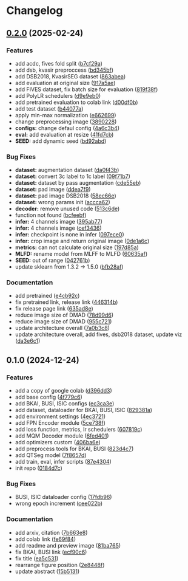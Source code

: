 # Changelog

## [0.2.0](https://github.com/tpnam0901/QTSeg/compare/v0.1.0...v0.2.0) (2025-02-24)


### Features

* add acdc, fives fold split ([b7cf29a](https://github.com/tpnam0901/QTSeg/commit/b7cf29a554a38ef12811fbfd7908ffda48d54bae))
* add dsb, kvasir preproccess ([bd345bf](https://github.com/tpnam0901/QTSeg/commit/bd345bfbf83723e8f2dc55ac6a1079871e6df355))
* add DSB2018, KvasirSEG dataset ([863abea](https://github.com/tpnam0901/QTSeg/commit/863abea32e91dee784455da4affa768b5db485d2))
* add evaluation at original size ([917a5ae](https://github.com/tpnam0901/QTSeg/commit/917a5ae965a0cddb5a6c7230cabbf09965633e56))
* add FIVES dataset, fix batch size for evaluation ([819f38f](https://github.com/tpnam0901/QTSeg/commit/819f38f3524b5c8a4996e455f67667e541fbf781))
* add PolyLR schedulers ([d9e9eb0](https://github.com/tpnam0901/QTSeg/commit/d9e9eb097ebd9e689b4f77889ea06c41a533c0eb))
* add pretrained evaluation to colab link ([d00df0b](https://github.com/tpnam0901/QTSeg/commit/d00df0b9d942aa234f675c7278b74c4ee78eee3e))
* add test dataset ([b44077a](https://github.com/tpnam0901/QTSeg/commit/b44077a058c9eb4b0d85ebeec91ad201537919d2))
* apply min-max normalization ([e662699](https://github.com/tpnam0901/QTSeg/commit/e66269969e6f23281ff79b0b9425e3af98baf23e))
* change preprocessing image ([3890228](https://github.com/tpnam0901/QTSeg/commit/38902288c894e817bfec5bf60b41e84408bd1332))
* **configs:** change defaul config ([4a6c3b4](https://github.com/tpnam0901/QTSeg/commit/4a6c3b4f687051efee136785eed81d469d3cbbad))
* **eval:** add evaluation at resize ([41fd7cb](https://github.com/tpnam0901/QTSeg/commit/41fd7cb3d534d9036fa67889e8404c9b31483ef1))
* **SEED:** add dynamic seed ([bd92abd](https://github.com/tpnam0901/QTSeg/commit/bd92abd33dcbcbf94059a2b901c13796392f7d0c))


### Bug Fixes

* **dataset:** augmentation dataset ([da0f43b](https://github.com/tpnam0901/QTSeg/commit/da0f43b75859adeee31c3ed9dd0ba241368e690c))
* **dataset:** convert 3c label to 1c label ([09f71b7](https://github.com/tpnam0901/QTSeg/commit/09f71b7d4afd2232380a84aa5c205636bdd129cd))
* **dataset:** dataset by pass augmentation ([cde55eb](https://github.com/tpnam0901/QTSeg/commit/cde55eb04c5b745158eb514b15bbe4dd01fd08c8))
* **dataset:** pad image ([ddea7f9](https://github.com/tpnam0901/QTSeg/commit/ddea7f945d984431256f1efebe28c57b1b6f81e2))
* **dataset:** pad image DSB2018 ([58ec66e](https://github.com/tpnam0901/QTSeg/commit/58ec66e9bf3e2db75b82ee30dc8e7465241279c9))
* **dataset:** wrong params init ([accca62](https://github.com/tpnam0901/QTSeg/commit/accca62c224f8908d68afb830cf0711fae4529c0))
* **decoder:** remove unused code ([513c6de](https://github.com/tpnam0901/QTSeg/commit/513c6de282f2acc65a3fbb90012188ed68aee6b4))
* function not found ([bcfeebf](https://github.com/tpnam0901/QTSeg/commit/bcfeebfc397a73e9e9658e2b469b38e840b830cc))
* **infer:** 4 channels image ([395ab77](https://github.com/tpnam0901/QTSeg/commit/395ab7722f9e6c5d9fc4466617e2cd57c28b4587))
* **infer:** 4 channels image ([cef3436](https://github.com/tpnam0901/QTSeg/commit/cef3436e54c22eb92aa52ef63003d533e5fde3e8))
* **infer:** checkpoint is none in infer ([097ece0](https://github.com/tpnam0901/QTSeg/commit/097ece0b19f6a4193fdf09ef4b9a058e0476e9bb))
* **infer:** crop image and return original image ([0de1a6c](https://github.com/tpnam0901/QTSeg/commit/0de1a6cd693b23e5c20ee3dfce3a25daeee3c74d))
* **metrics:** can not calculate original size ([197d85a](https://github.com/tpnam0901/QTSeg/commit/197d85a28b71ac45672b488857c589e771364c7f))
* **MLFD:** rename model from MLFF to MLFD ([60635af](https://github.com/tpnam0901/QTSeg/commit/60635af95b999bcfec3eded8c94ca9c74ba086af))
* **SEED:** out of range ([042761b](https://github.com/tpnam0901/QTSeg/commit/042761b055cace44c758c7593ffc9297d13fc4b9))
* update sklearn from 1.3.2 -&gt; 1.5.0 ([bfb28af](https://github.com/tpnam0901/QTSeg/commit/bfb28af07cf9fb05524752cfbec9bcfc655c0f78))


### Documentation

* add pretrained ([e4cb92c](https://github.com/tpnam0901/QTSeg/commit/e4cb92c3e6f3307ccf44611b108ab116475c4787))
* fix pretrained link, release link ([446314b](https://github.com/tpnam0901/QTSeg/commit/446314b6ac42ef2c580bd48106b62cbb9ec069a0))
* fix release page link ([635ad8e](https://github.com/tpnam0901/QTSeg/commit/635ad8ed4ccc13e269df9fc4c3e799537addbc29))
* reduce image size of DMAD ([78d99d6](https://github.com/tpnam0901/QTSeg/commit/78d99d64e44535c642994f1e88e58e9bc414ca88))
* reduce image size of DMAD ([955c721](https://github.com/tpnam0901/QTSeg/commit/955c7218a999a141612e7771ec82d8f2bcff0849))
* update architecture overall ([7a0b3c8](https://github.com/tpnam0901/QTSeg/commit/7a0b3c86f76c1f07f9595ecf3f63b8bac1003519))
* update architecture overall, add fives, dsb2018 dataset, update viz ([da3e6c1](https://github.com/tpnam0901/QTSeg/commit/da3e6c1221aa4157129978d4a841d3ebd494cdfb))

## 0.1.0 (2024-12-24)


### Features

* add a copy of google colab ([d396dd3](https://github.com/tpnam0901/QTSeg/commit/d396dd3645ac9b18ac6925949e8b001ec3149bab))
* add base config ([4f779c6](https://github.com/tpnam0901/QTSeg/commit/4f779c672448fd20816a0653cef72a7903710c6d))
* add BKAI, BUSI, ISIC configs ([ec3ca3e](https://github.com/tpnam0901/QTSeg/commit/ec3ca3e30dbb5eb5c467dea0a3719b8816d7f7ae))
* add dataset, dataloader for BKAI, BUSI, ISIC ([829381a](https://github.com/tpnam0901/QTSeg/commit/829381ab0ebe03de0b15b05bf6a0e844b83a6985))
* add environment settings ([4ec3721](https://github.com/tpnam0901/QTSeg/commit/4ec3721010b8fae6fed94b3f0a7a126dc099b52d))
* add FPN Encoder module ([5ce738f](https://github.com/tpnam0901/QTSeg/commit/5ce738f8471e794d0e62c6029e7658bf275b8625))
* add loss function, metrics, lr schedulers ([607819c](https://github.com/tpnam0901/QTSeg/commit/607819cbfa1db3154275ad27408d4823ef54792b))
* add MQM Decoder module ([6fed401](https://github.com/tpnam0901/QTSeg/commit/6fed401b72f102f83fcd00e870f0e47acaf2fdb5))
* add optimizers custom ([406ba6e](https://github.com/tpnam0901/QTSeg/commit/406ba6e153724f8989cf56ff04f036ef1b3c4195))
* add preprocess tools for BKAI, BUSI ([823d4c7](https://github.com/tpnam0901/QTSeg/commit/823d4c727971d5be64b3fbe8759d9a10af60a41b))
* add QTSeg model ([7f8657d](https://github.com/tpnam0901/QTSeg/commit/7f8657d66341823100c51f57e69f2eed37d44330))
* add train, eval, infer scripts ([87e4304](https://github.com/tpnam0901/QTSeg/commit/87e430448051f4150ebb08ce1064618638505472))
* init repo ([0184d7c](https://github.com/tpnam0901/QTSeg/commit/0184d7cfd7c4fb97fcae9f151fb3b50c6a83d320))


### Bug Fixes

* BUSI, ISIC dataloader config ([17fdb96](https://github.com/tpnam0901/QTSeg/commit/17fdb965adcaa16ce7e843d8f8cfe1c45baea16a))
* wrong epoch increment ([cee022b](https://github.com/tpnam0901/QTSeg/commit/cee022b4578692b96b30e5f10e195e950e786506))


### Documentation

* add arxiv, citation ([7b663e8](https://github.com/tpnam0901/QTSeg/commit/7b663e8809eebee426a76ff34d253f0621a23248))
* add colab link ([fe69f84](https://github.com/tpnam0901/QTSeg/commit/fe69f8412478cd347034abd2cec3073860cc5785))
* add readme and preview image ([81ba765](https://github.com/tpnam0901/QTSeg/commit/81ba765295c9193c16a7c44c12fd7c838a48312d))
* fix BKAI, BUSI link ([ecf90c6](https://github.com/tpnam0901/QTSeg/commit/ecf90c656afca528b22be2d8747b5180b3c4f38c))
* fix title ([ea5c531](https://github.com/tpnam0901/QTSeg/commit/ea5c531d13ad06228311ef9f560be64aaa412ca3))
* rearrange figure position ([2e8448f](https://github.com/tpnam0901/QTSeg/commit/2e8448f2d1a2d18c84cbe38bdde4abd104f3dfeb))
* update abstract ([15b5131](https://github.com/tpnam0901/QTSeg/commit/15b51312c5ab6dad64bd2a36fa5d9701c615b8eb))
